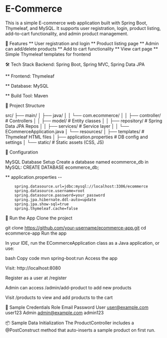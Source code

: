 # E-Commerce

This is a simple E-commerce web application built with Spring Boot, Thymeleaf, and MySQL. It supports user registration, login, product listing, add-to-cart functionality, and admin product management.

🚀 Features
    ** User registration and login
    ** Product listing page
    ** Admin can add/delete products
    ** Add to cart functionality
    ** View cart page
    ** Simple Thymeleaf templates for frontend
    
🛠️ Tech Stack
Backend: Spring Boot, Spring MVC, Spring Data JPA

** Frontend: Thymeleaf

** Database: MySQL

** Build Tool: Maven

📁 Project Structure

src/
├── main/
│   ├── java/
│   │   └── com.ecommerce/
│   │       ├── controller/          # Controllers
│   │       ├── model/               # Entity classes
│   │       ├── repository/          # Spring Data JPA Repos
│   │       ├── services/            # Service layer
│   │       └── ECommerceApplication.java
│   └── resources/
│       ├── templates/               # Thymeleaf HTML files
│       ├── application.properties   # DB config and settings
│       └── static/                  # Static assets (CSS, JS)


🔧 Configuration

MySQL Database Setup
Create a database named ecommerce_db in MySQL:
CREATE DATABASE ecommerce_db;

** application.properties --

        spring.datasource.url=jdbc:mysql://localhost:3306/ecommerce
        spring.datasource.username=root
        spring.datasource.password=your_password
        spring.jpa.hibernate.ddl-auto=update
        spring.jpa.show-sql=true
        spring.thymeleaf.cache=false

        
🧪 Run the App
Clone the project

git clone https://github.com/your-username/ecommerce-app.git
cd ecommerce-app
Run the app

In your IDE, run the ECommerceApplication class as a Java application, or use:

bash
Copy code
mvn spring-boot:run
Access the app

Visit: http://localhost:8080

Register as a user at /register

Admin can access /admin/add-product to add new products

Visit /products to view and add products to the cart

📝 Sample Credentials
Role	    Email	        Password
User	user@example.com	user123
Admin	admin@example.com	admin123

📦 Sample Data Initialization
The ProductController includes a @PostConstruct method that auto-inserts a sample product on first run.


